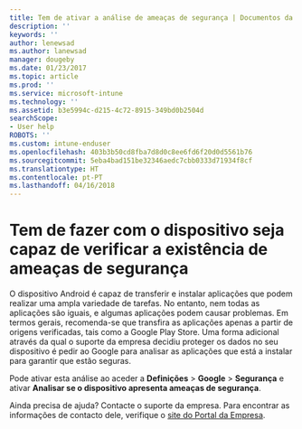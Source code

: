```yaml
---
title: Tem de ativar a análise de ameaças de segurança | Documentos da Microsoft
description: ''
keywords: ''
author: lenewsad
ms.author: lanewsad
manager: dougeby
ms.date: 01/23/2017
ms.topic: article
ms.prod: ''
ms.service: microsoft-intune
ms.technology: ''
ms.assetid: b3e5994c-d215-4c72-8915-349bd0b2504d
searchScope:
- User help
ROBOTS: ''
ms.custom: intune-enduser
ms.openlocfilehash: 403b3b50cd8fba7d8d0c8ee6fd6f20d0d5561b76
ms.sourcegitcommit: 5eba4bad151be32346aedc7cbb0333d71934f8cf
ms.translationtype: HT
ms.contentlocale: pt-PT
ms.lasthandoff: 04/16/2018
---
```

# <a name="you-need-to-make-your-device-able-to-scan-for-security-threats"></a>Tem de fazer com o dispositivo seja capaz de verificar a existência de ameaças de segurança

O dispositivo Android é capaz de transferir e instalar aplicações que podem realizar uma ampla variedade de tarefas. No entanto, nem todas as aplicações são iguais, e algumas aplicações podem causar problemas. Em termos gerais, recomenda-se que transfira as aplicações apenas a partir de origens verificadas, tais como a Google Play Store. Uma forma adicional através da qual o suporte da empresa decidiu proteger os dados no seu dispositivo é pedir ao Google para analisar as aplicações que está a instalar para garantir que estão seguras.

Pode ativar esta análise ao aceder a **Definições** > **Google** > **Segurança** e ativar **Analisar se o dispositivo apresenta ameaças de segurança**.

Ainda precisa de ajuda? Contacte o suporte da empresa. Para encontrar as informações de contacto dele, verifique o [site do Portal da Empresa](https://portal.manage.microsoft.com#HelpDeskDialog).
